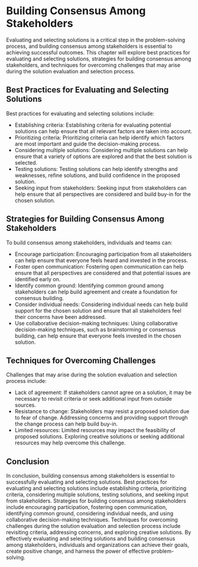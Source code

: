 Building Consensus Among Stakeholders
====================================================================================

Evaluating and selecting solutions is a critical step in the problem-solving process, and building consensus among stakeholders is essential to achieving successful outcomes. This chapter will explore best practices for evaluating and selecting solutions, strategies for building consensus among stakeholders, and techniques for overcoming challenges that may arise during the solution evaluation and selection process.

Best Practices for Evaluating and Selecting Solutions
-----------------------------------------------------

Best practices for evaluating and selecting solutions include:

* Establishing criteria: Establishing criteria for evaluating potential solutions can help ensure that all relevant factors are taken into account.
* Prioritizing criteria: Prioritizing criteria can help identify which factors are most important and guide the decision-making process.
* Considering multiple solutions: Considering multiple solutions can help ensure that a variety of options are explored and that the best solution is selected.
* Testing solutions: Testing solutions can help identify strengths and weaknesses, refine solutions, and build confidence in the proposed solution.
* Seeking input from stakeholders: Seeking input from stakeholders can help ensure that all perspectives are considered and build buy-in for the chosen solution.

Strategies for Building Consensus Among Stakeholders
----------------------------------------------------

To build consensus among stakeholders, individuals and teams can:

* Encourage participation: Encouraging participation from all stakeholders can help ensure that everyone feels heard and invested in the process.
* Foster open communication: Fostering open communication can help ensure that all perspectives are considered and that potential issues are identified early on.
* Identify common ground: Identifying common ground among stakeholders can help build agreement and create a foundation for consensus building.
* Consider individual needs: Considering individual needs can help build support for the chosen solution and ensure that all stakeholders feel their concerns have been addressed.
* Use collaborative decision-making techniques: Using collaborative decision-making techniques, such as brainstorming or consensus building, can help ensure that everyone feels invested in the chosen solution.

Techniques for Overcoming Challenges
------------------------------------

Challenges that may arise during the solution evaluation and selection process include:

* Lack of agreement: If stakeholders cannot agree on a solution, it may be necessary to revisit criteria or seek additional input from outside sources.
* Resistance to change: Stakeholders may resist a proposed solution due to fear of change. Addressing concerns and providing support through the change process can help build buy-in.
* Limited resources: Limited resources may impact the feasibility of proposed solutions. Exploring creative solutions or seeking additional resources may help overcome this challenge.

Conclusion
----------

In conclusion, building consensus among stakeholders is essential to successfully evaluating and selecting solutions. Best practices for evaluating and selecting solutions include establishing criteria, prioritizing criteria, considering multiple solutions, testing solutions, and seeking input from stakeholders. Strategies for building consensus among stakeholders include encouraging participation, fostering open communication, identifying common ground, considering individual needs, and using collaborative decision-making techniques. Techniques for overcoming challenges during the solution evaluation and selection process include revisiting criteria, addressing concerns, and exploring creative solutions. By effectively evaluating and selecting solutions and building consensus among stakeholders, individuals and organizations can achieve their goals, create positive change, and harness the power of effective problem-solving.
